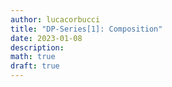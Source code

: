 ```yaml
---
author: lucacorbucci
title: "DP-Series[1]: Composition"
date: 2023-01-08
description: 
math: true
draft: true
---
```


